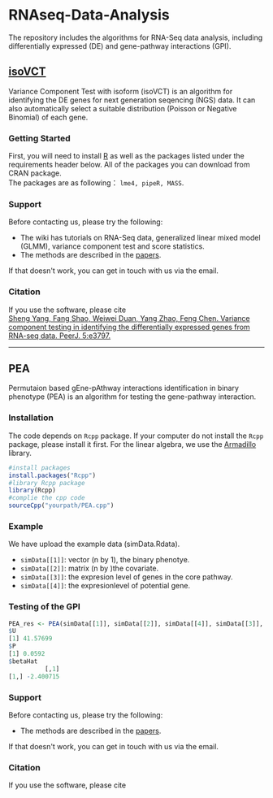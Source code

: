 # RNAseq-Data-Analysis
The repository includes the algorithms for RNA-Seq data analysis, including differentially expressed (DE) and gene-pathway interactions (GPI). 

## [isoVCT](https://peerj.com/articles/3797/)

Variance Component Test with isoform (isoVCT) is an algorithm for identifying the DE genes for next generation seqencing (NGS) data. It can also automatically select a suitable distribution (Poisson or Negative Binomial) of each gene. 

### Getting Started 
First, you will need to install [R](https://cran.r-project.org/mirrors.html) as well as the packages listed under the requirements header below. All of the packages you can download from CRAN package. <br>
The packages are as following： `lme4, pipeR, MASS`.

### Support
Before contacting us, please try the following: <br>
* The wiki has tutorials on RNA-Seq data, generalized linear mixed model (GLMM), variance component test and score statistics.<br>
* The methods are described in the [papers](https://peerj.com/articles/3797/). <br>

If that doesn't work, you can get in touch with us via the email.

### Citation
If you use the software, please cite <br>
[Sheng Yang, Fang Shao, Weiwei Duan, Yang Zhao, Feng Chen. Variance component testing in identifying the differentially expressed genes from RNA-seq data. PeerJ. 5:e3797.](https://peerj.com/articles/3797/)

--------------------
## PEA
Permutaion based gEne-pAthway interactions identification in binary phenotype (PEA) is an algorithm for testing the gene-pathway interaction.
### Installation 
The code depends on `Rcpp` package. If your computer do not install the `Rcpp` package, please install it first. 
For the linear algebra, we use the [Armadillo](http://arma.sourceforge.net/) library. 

```R
#install packages
install.packages("Rcpp")
#library Rcpp package
library(Rcpp)
#complie the cpp code
sourceCpp("yourpath/PEA.cpp")
```
### Example
We have upload the example data (simData.Rdata).<br>
* `simData[[1]]`: vector (n by 1), the binary phenotye.<br>
* `simData[[2]]`: matrix (n by )the covariate.<br>
* `simData[[3]]`: the expresion level of genes in the core pathway.<br>
* `simData[[4]]`: the expresionlevel of potential gene.<br>
### Testing of the GPI
```R
PEA_res <- PEA(simData[[1]], simData[[2]], simData[[4]], simData[[3]], 10000)
$U
[1] 41.57699
$P
[1] 0.0592
$betaHat
          [,1]
[1,] -2.400715

```
### Support
Before contacting us, please try the following: <br>
* The methods are described in the [papers](https://peerj.com/articles/3797/). <br>

If that doesn't work, you can get in touch with us via the email.

### Citation
If you use the software, please cite <br>

